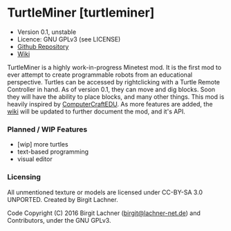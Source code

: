 TurtleMiner [turtleminer]
=========================
* Version 0.1, unstable
* Licence: GNU GPLv3 (see LICENSE)
* [Github Repository](https://github.com/BiLachner/TurtleMiner)
* [Wiki](https://github.com/BiLachner/TurtleMiner/wiki)

TurtleMiner is a highly work-in-progress Minetest mod. It is the first mod to ever attempt to create programmable robots from an educational perspective. Turtles can be accessed by rightclicking with a Turtle Remote Controller in hand. As of version 0.1, they can move and dig blocks. Soon they will have the ability to place blocks, and many other things. This mod is heavily inspired by [ComputerCraftEDU](https://computercraftedu.com). As more features are added, the [wiki](https://github.com/BiLachner/TurtleMiner/wiki) will be updated to further document the mod, and it's API.

### Planned / WIP Features
* [wip] more turtles
* text-based programming
* visual editor

### Licensing
All unmentioned texture or models are licensed under CC-BY-SA 3.0 UNPORTED. Created by Birgit Lachner. 

Code Copyright (C) 2016 Birgit Lachner (birgit@lachner-net.de) and Contributors, under the GNU GPLv3.
